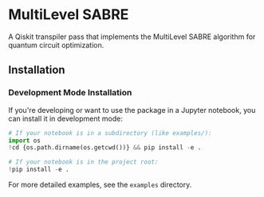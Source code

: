 # MultiLevel SABRE

A Qiskit transpiler pass that implements the MultiLevel SABRE algorithm for quantum circuit optimization.

## Installation

### Development Mode Installation

If you're developing or want to use the package in a Jupyter notebook, you can install it in development mode:

```python
# If your notebook is in a subdirectory (like examples/):
import os
!cd {os.path.dirname(os.getcwd())} && pip install -e .

# If your notebook is in the project root:
!pip install -e .
```

For more detailed examples, see the `examples` directory.
